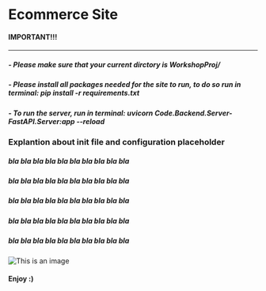 # Ecommerce Site
####                                     **IMPORTANT!!!**
-----------------------------------------------------------------------------------------------------------------
##### - Please make sure that your current dirctory is WorkshopProj/

##### - Please install all packages needed for the site to run, to do so run in terminal: pip install -r requirements.txt

##### - To run the server, run in terminal: uvicorn Code.Backend.Server-FastAPI.Server:app --reload
                        
                        
### Explantion about init file and configuration placeholder
##### bla bla bla bla bla bla bla bla bla bla
##### bla bla bla bla bla bla bla bla bla bla
##### bla bla bla bla bla bla bla bla bla bla
##### bla bla bla bla bla bla bla bla bla bla
##### bla bla bla bla bla bla bla bla bla bla

![This is an image](https://user-images.githubusercontent.com/25423296/163456779-a8556205-d0a5-45e2-ac17-42d089e3c3f8.png)

####                        Enjoy :)
